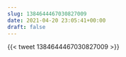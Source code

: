 ```yaml
---
slug: 1384644467030827009
date: 2021-04-20 23:05:41+00:00
draft: false
---
```


{{< tweet 1384644467030827009 >}}
